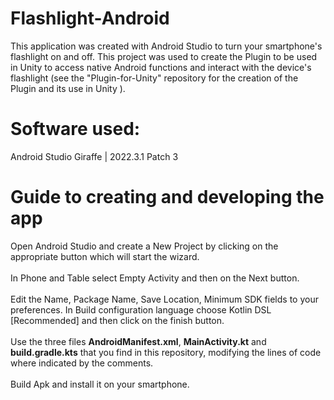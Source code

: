 # Flashlight-Android
This application was created with Android Studio to turn your smartphone's flashlight on and off. This project was used to create the Plugin to be used in Unity to access native Android functions and interact with the device's flashlight (see the "Plugin-for-Unity" repository for the creation of the Plugin and its use in Unity ).
# Software used:
Android Studio Giraffe | 2022.3.1 Patch 3
# Guide to creating and developing the app
Open Android Studio and create a New Project by clicking on the appropriate button which will start the wizard.
 <br>
 <br>
In Phone and Table select Empty Activity and then on the Next button.
 <br>
 <br>
Edit the Name, Package Name, Save Location, Minimum SDK fields to your preferences. In Build configuration language choose Kotlin DSL [Recommended] and then click on the finish button.
 <br>
 <br>
Use the three files <b>AndroidManifest.xml</b>, <b>MainActivity.kt</b> and <b>build.gradle.kts</b> that you find in this repository, modifying the lines of code where indicated by the comments.
 <br>
 <br>
Build Apk and install it on your smartphone.
